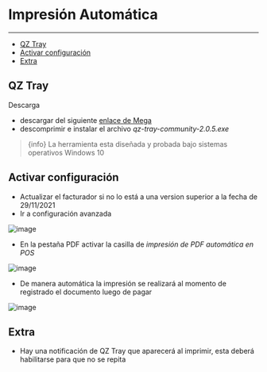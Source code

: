 
# Impresión Automática

---

- [QZ Tray](#section-1)
- [Activar configuración](#section-2)
- [Extra](#section-3)

<a name="section-1"></a>
## QZ Tray

Descarga

* descargar del siguiente [enlace de Mega](https://mega.nz/file/hAs3ASqR#b9y21DTq9ar9IL2vTihdCmwpm_lWbOodsF_vumtJwSQ)
* descomprimir e instalar el archivo *qz-tray-community-2.0.5.exe*

> {info} La herramienta esta diseñada y probada bajo sistemas operativos Windows 10

<a name="section-2"></a>
## Activar configuración

* Actualizar el facturador si no lo está a una version superior a la fecha de 29/11/2021
* Ir a configuración avanzada

![image](https://gitlab.com/carlomagno83/facturadorpro4/-/wikis/uploads/4220093633a69208f70438391dc510ac/image.png)

* En la pestaña PDF activar la casilla de *impresión de PDF automática en POS*

![image](https://gitlab.com/carlomagno83/facturadorpro4/-/wikis/uploads/925efe1186dce98b9bc8a3b251db5d9e/image.png)

* De manera automática la impresión se realizará al momento de registrado el documento luego de pagar

![image](https://gitlab.com/carlomagno83/facturadorpro4/-/wikis/uploads/be98b87be48b87e1609bdc5b4ee6a85c/image.png)

<a name="section-3"></a>
## Extra

* Hay una notificación de QZ Tray que aparecerá al imprimir, esta deberá habilitarse para que no se repita
